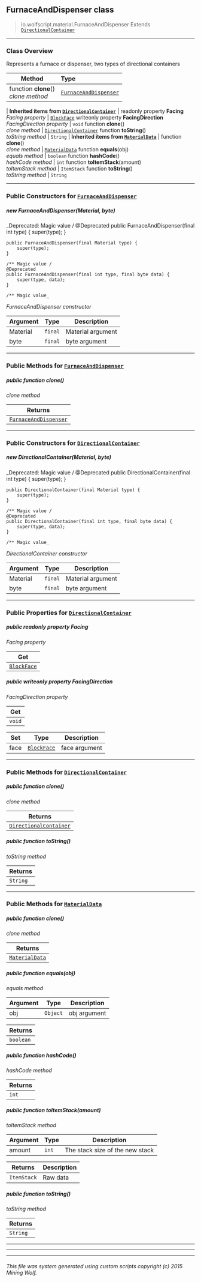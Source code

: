 ## FurnaceAndDispenser __class__

>io.wolfscript.material.FurnaceAndDispenser
>Extends [`DirectionalContainer`](DirectionalContainer.md)

---

### Class Overview

Represents a furnace or dispenser, two types of directional containers

Method | Type   
--- | :--- 
 function __clone__() <br> _clone method_ | [`FurnaceAndDispenser`](FurnaceAndDispenser.md)
 |
__Inherited items from [`DirectionalContainer`](DirectionalContainer.md)__ |
 readonly property __Facing__ <br> _Facing property_ | [`BlockFace`](..\block\BlockFace.md)
 writeonly property __FacingDirection__ <br> _FacingDirection property_ | `void`
 function __clone__() <br> _clone method_ | [`DirectionalContainer`](DirectionalContainer.md)
 function __toString__() <br> _toString method_ | `String`
 |
__Inherited items from [`MaterialData`](MaterialData.md)__ |
 function __clone__() <br> _clone method_ | [`MaterialData`](MaterialData.md)
 function __equals__(obj) <br> _equals method_ | `boolean`
 function __hashCode__() <br> _hashCode method_ | `int`
 function __toItemStack__(amount) <br> _toItemStack method_ | `ItemStack`
 function __toString__() <br> _toString method_ | `String`







---

### Public Constructors for [`FurnaceAndDispenser`](FurnaceAndDispenser.md)

##### <a id='furnaceanddispenser'></a>new __FurnaceAndDispenser__(Material, byte) 
_Deprecated: Magic value /
    @Deprecated
    public FurnaceAndDispenser(final int type) {
        super(type);
    }

    public FurnaceAndDispenser(final Material type) {
        super(type);
    }

    /** Magic value /
    @Deprecated
    public FurnaceAndDispenser(final int type, final byte data) {
        super(type, data);
    }

    /** Magic value_

_FurnaceAndDispenser constructor_

Argument | Type | Description  
--- | --- | --- 
Material | `final` | Material argument
byte | `final` | byte argument

---

### Public Methods for [`FurnaceAndDispenser`](FurnaceAndDispenser.md)

##### <a id='clone'></a>public  function __clone__()

_clone method_

Returns | 
--- | 
[`FurnaceAndDispenser`](FurnaceAndDispenser.md) |


---
### Public Constructors for [`DirectionalContainer`](DirectionalContainer.md)

##### <a id='directionalcontainer'></a>new __DirectionalContainer__(Material, byte) 
_Deprecated: Magic value /
    @Deprecated
    public DirectionalContainer(final int type) {
        super(type);
    }

    public DirectionalContainer(final Material type) {
        super(type);
    }

    /** Magic value /
    @Deprecated
    public DirectionalContainer(final int type, final byte data) {
        super(type, data);
    }

    /** Magic value_

_DirectionalContainer constructor_

Argument | Type | Description  
--- | --- | --- 
Material | `final` | Material argument
byte | `final` | byte argument

---

### Public Properties for [`DirectionalContainer`](DirectionalContainer.md)

##### <a id='facing'></a>public  readonly property __Facing__

_Facing property_

Get | 
--- | 
[`BlockFace`](..\block\BlockFace.md) |



##### <a id='facingdirection'></a>public  writeonly property __FacingDirection__

_FacingDirection property_

Get | 
--- | 
`void` |

Set | Type | Description  
--- | --- | --- 
face | [`BlockFace`](..\block\BlockFace.md) | face argument


---

### Public Methods for [`DirectionalContainer`](DirectionalContainer.md)

##### <a id='clone'></a>public  function __clone__()

_clone method_

Returns | 
--- | 
[`DirectionalContainer`](DirectionalContainer.md) |


##### <a id='tostring'></a>public  function __toString__()

_toString method_

Returns | 
--- | 
`String` |


---

### Public Methods for [`MaterialData`](MaterialData.md)

##### <a id='clone'></a>public  function __clone__()

_clone method_

Returns | 
--- | 
[`MaterialData`](MaterialData.md) |


##### <a id='equals'></a>public  function __equals__(obj)

_equals method_

Argument | Type | Description  
--- | --- | --- 
obj | `Object` | obj argument

Returns | 
--- | 
`boolean` |


##### <a id='hashcode'></a>public  function __hashCode__()

_hashCode method_

Returns | 
--- | 
`int` |


##### <a id='toitemstack'></a>public  function __toItemStack__(amount)

_toItemStack method_

Argument | Type | Description  
--- | --- | --- 
amount | `int` | The stack size of the new stack

Returns | Description
--- | --- 
`ItemStack` | Raw data


##### <a id='tostring'></a>public  function __toString__()

_toString method_

Returns | 
--- | 
`String` |


---


---


---


###### This file was system generated using custom scripts copyright (c) 2015 Mining Wolf.
	

